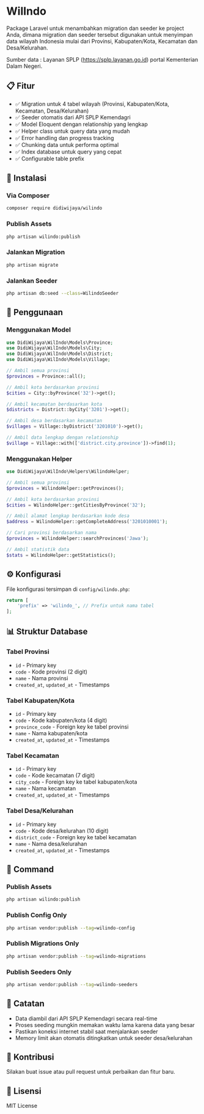 # WilIndo

Package Laravel untuk menambahkan migration dan seeder ke project Anda, dimana migration dan seeder tersebut digunakan untuk menyimpan data wilayah Indonesia mulai dari Provinsi, Kabupaten/Kota, Kecamatan dan Desa/Kelurahan.

Sumber data : Layanan SPLP (https://splp.layanan.go.id) portal Kementerian Dalam Negeri.

## 📋 Fitur

- ✅ Migration untuk 4 tabel wilayah (Provinsi, Kabupaten/Kota, Kecamatan, Desa/Kelurahan)
- ✅ Seeder otomatis dari API SPLP Kemendagri
- ✅ Model Eloquent dengan relationship yang lengkap
- ✅ Helper class untuk query data yang mudah
- ✅ Error handling dan progress tracking
- ✅ Chunking data untuk performa optimal
- ✅ Index database untuk query yang cepat
- ✅ Configurable table prefix

## 🚀 Instalasi

### Via Composer

```bash
composer require didiwijaya/wilindo
```

### Publish Assets

```bash
php artisan wilindo:publish
```

### Jalankan Migration

```bash
php artisan migrate
```

### Jalankan Seeder

```bash
php artisan db:seed --class=WilindoSeeder
```

## 📖 Penggunaan

### Menggunakan Model

```php
use DidiWijaya\WilIndo\Models\Province;
use DidiWijaya\WilIndo\Models\City;
use DidiWijaya\WilIndo\Models\District;
use DidiWijaya\WilIndo\Models\Village;

// Ambil semua provinsi
$provinces = Province::all();

// Ambil kota berdasarkan provinsi
$cities = City::byProvince('32')->get();

// Ambil kecamatan berdasarkan kota
$districts = District::byCity('3201')->get();

// Ambil desa berdasarkan kecamatan
$villages = Village::byDistrict('3201010')->get();

// Ambil data lengkap dengan relationship
$village = Village::with(['district.city.province'])->find(1);
```

### Menggunakan Helper

```php
use DidiWijaya\WilIndo\Helpers\WilindoHelper;

// Ambil semua provinsi
$provinces = WilindoHelper::getProvinces();

// Ambil kota berdasarkan provinsi
$cities = WilindoHelper::getCitiesByProvince('32');

// Ambil alamat lengkap berdasarkan kode desa
$address = WilindoHelper::getCompleteAddress('3201010001');

// Cari provinsi berdasarkan nama
$provinces = WilindoHelper::searchProvinces('Jawa');

// Ambil statistik data
$stats = WilindoHelper::getStatistics();
```

## ⚙️ Konfigurasi

File konfigurasi tersimpan di `config/wilindo.php`:

```php
return [
    'prefix' => 'wilindo_', // Prefix untuk nama tabel
];
```

## 📊 Struktur Database

### Tabel Provinsi
- `id` - Primary key
- `code` - Kode provinsi (2 digit)
- `name` - Nama provinsi
- `created_at`, `updated_at` - Timestamps

### Tabel Kabupaten/Kota
- `id` - Primary key
- `code` - Kode kabupaten/kota (4 digit)
- `province_code` - Foreign key ke tabel provinsi
- `name` - Nama kabupaten/kota
- `created_at`, `updated_at` - Timestamps

### Tabel Kecamatan
- `id` - Primary key
- `code` - Kode kecamatan (7 digit)
- `city_code` - Foreign key ke tabel kabupaten/kota
- `name` - Nama kecamatan
- `created_at`, `updated_at` - Timestamps

### Tabel Desa/Kelurahan
- `id` - Primary key
- `code` - Kode desa/kelurahan (10 digit)
- `district_code` - Foreign key ke tabel kecamatan
- `name` - Nama desa/kelurahan
- `created_at`, `updated_at` - Timestamps

## 🔧 Command

### Publish Assets
```bash
php artisan wilindo:publish
```

### Publish Config Only
```bash
php artisan vendor:publish --tag=wilindo-config
```

### Publish Migrations Only
```bash
php artisan vendor:publish --tag=wilindo-migrations
```

### Publish Seeders Only
```bash
php artisan vendor:publish --tag=wilindo-seeders
```

## 📝 Catatan

- Data diambil dari API SPLP Kemendagri secara real-time
- Proses seeding mungkin memakan waktu lama karena data yang besar
- Pastikan koneksi internet stabil saat menjalankan seeder
- Memory limit akan otomatis ditingkatkan untuk seeder desa/kelurahan

## 🤝 Kontribusi

Silakan buat issue atau pull request untuk perbaikan dan fitur baru.

## 📄 Lisensi

MIT License